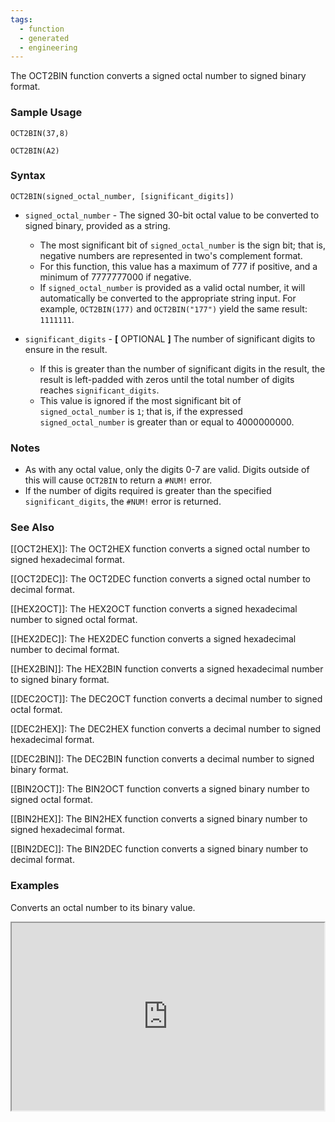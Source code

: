 ```yaml
---
tags:
  - function
  - generated
  - engineering
---
```


The OCT2BIN function converts a signed octal number to signed binary format.

### Sample Usage

`OCT2BIN(37,8)`

`OCT2BIN(A2)`

### Syntax

`OCT2BIN(signed_octal_number, [significant_digits])`

* `signed_octal_number` - The signed 30-bit octal value to be converted to signed binary, provided as a string.

  + The most significant bit of `signed_octal_number` is the sign bit; that is, negative numbers are represented in two's complement format.
  + For this function, this value has a maximum of 777 if positive, and a minimum of 7777777000 if negative.
  + If `signed_octal_number` is provided as a valid octal number, it will automatically be converted to the appropriate string input. For example, `OCT2BIN(177)` and `OCT2BIN("177")` yield the same result: `1111111`.
* `significant_digits` - **[** OPTIONAL **]** The number of significant digits to ensure in the result.

  + If this is greater than the number of significant digits in the result, the result is left-padded with zeros until the total number of digits reaches `significant_digits`.
  + This value is ignored if the most significant bit of `signed_octal_number` is `1`; that is, if the expressed `signed_octal_number` is greater than or equal to 4000000000.

### Notes

* As with any octal value, only the digits 0-7 are valid. Digits outside of this will cause `OCT2BIN` to return a `#NUM!` error.
* If the number of digits required is greater than the specified `significant_digits`, the `#NUM!` error is returned.

### See Also

[[OCT2HEX]]: The OCT2HEX function converts a signed octal number to signed hexadecimal format.

[[OCT2DEC]]: The OCT2DEC function converts a signed octal number to decimal format.

[[HEX2OCT]]: The HEX2OCT function converts a signed hexadecimal number to signed octal format.

[[HEX2DEC]]: The HEX2DEC function converts a signed hexadecimal number to decimal format.

[[HEX2BIN]]: The HEX2BIN function converts a signed hexadecimal number to signed binary format.

[[DEC2OCT]]: The DEC2OCT function converts a decimal number to signed octal format.

[[DEC2HEX]]: The DEC2HEX function converts a decimal number to signed hexadecimal format.

[[DEC2BIN]]: The DEC2BIN function converts a decimal number to signed binary format.

[[BIN2OCT]]: The BIN2OCT function converts a signed binary number to signed octal format.

[[BIN2HEX]]: The BIN2HEX function converts a signed binary number to signed hexadecimal format.

[[BIN2DEC]]: The BIN2DEC function converts a signed binary number to decimal format.

### Examples

Converts an octal number to its binary value.

<iframe height="300" src="https://docs.google.com/spreadsheet/pub?key=0As3tAuweYU9QdHFtYURRNWpPU1Vtbk9tUk5Nel9GVnc&amp;single=true&amp;gid=0&amp;output=html&amp;widget=true" width="500"></iframe>